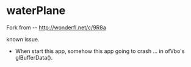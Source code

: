 # waterPlane

Fork from --
http://wonderfl.net/c/9R8a

known issue.
- When start this app, somehow this app going to crash ... in ofVbo's glBufferData().
